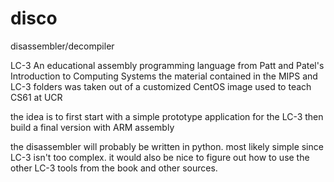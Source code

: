# disco
disassembler/decompiler

LC-3 An educational assembly programming language from Patt and Patel's Introduction to Computing Systems
the material contained in the MIPS and LC-3 folders was taken out of a customized CentOS image used to teach CS61 at UCR

the idea is to first start with a simple prototype application for the LC-3 then build a final version with ARM assembly

the disassembler will probably be written in python. most likely simple since LC-3 isn't too complex.
it would also be nice to figure out how to use the other LC-3 tools from the book and other sources.
